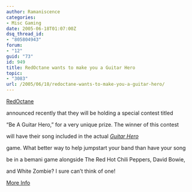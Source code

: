 ```yaml
---
author: Ramaniscence
categories:
- Misc Gaming
date: 2005-06-18T01:07:00Z
dsq_thread_id:
- "805804943"
forum:
- "12"
guid: "73"
id: 949
title: RedOctane wants to make you a Guitar Hero
topic:
- "3083"
url: /2005/06/18/redoctane-wants-to-make-you-a-guitar-hero/
---
```


[RedOctane](http://www.gamesarefun.com/gamesdb/search.php?by=Company&search=RedOctane)
  
announced recently that they will be holding a special contest titled
  
&#8220;Be A Guitar Hero,&#8221; for a very unique prize. The winner of this contest
  
will have their song included in the actual [_Guitar Hero_](http://www.gamesarefun.com/gamesdb/search.php?by=Game&search=Guitar%20Hero)
  
game. What better way to help jumpstart your band than have your song
  
be in a bemani game alongside The Red Hot Chili Peppers, David Bowie,
  
and White Zombie? I sure can&#8217;t think of one!

<a href="http://www.gamesarefun.com/news.php?newsid=5166" target="_blank">More Info</a>